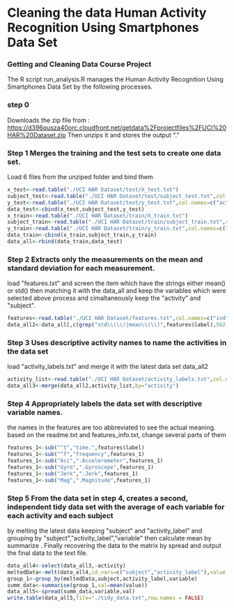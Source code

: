 # Cleaning the data Human Activity Recognition Using Smartphones Data Set 
### Getting and Cleaning Data Course Project

The R script run_analysis.R manages the Human Activity Recognition Using Smartphones Data Set by the following processes.

### step 0
  Downloads the zip file from :
  https://d396qusza40orc.cloudfront.net/getdata%2Fprojectfiles%2FUCI%20HAR%20Dataset.zip
Then unzips it and stores the output "."

### Step 1 Merges the training and the test sets to create one data set.
Load 6 files from the unziped folder and bind them
```R
x_test<-read.table("./UCI HAR Dataset/test/X_test.txt")
subject_test<-read.table("./UCI HAR Dataset/test/subject_test.txt",col.names =c("subject"))
y_test<-read.table("./UCI HAR Dataset/test/y_test.txt",col.names=c("activity"))
data_test<-cbind(x_test,subject_test,y_test)
x_train<-read.table("./UCI HAR Dataset/train/X_train.txt")
subject_train<-read.table("./UCI HAR Dataset/train/subject_train.txt",col.names =c("subject"))
y_train<-read.table("./UCI HAR Dataset/train/y_train.txt",col.names=c("activity"))
data_train<-cbind(x_train,subject_train,y_train)
data_all<-rbind(data_train,data_test)
```
### Step 2 Extracts only the measurements on the mean and standard deviation for each measurement.
load "features.txt" and screen the item which have the strings either mean() or std()
then matching it with the data_all and keep the variables which were selected above process and cimaltaneously keep the "activity" and "subject".
```R
features<-read.table("./UCI HAR Dataset/features.txt",col.names=c("ind","label"))
data_all2<-data_all[,c(grep("std\\(\\)|mean\\(\\)",features$label),562:563)]
```
### Step 3 Uses descriptive activity names to name the activities in the data set
load "activity_labels.txt" and merge it with the latest data set data_all2
```R
activity_list<-read.table("./UCI HAR Dataset/activity_labels.txt",col.names=c("activity","activity_label"))
data_all3<-merge(data_all2,activity_list,by="activity")
```

### Step 4 Appropriately labels the data set with descriptive variable names.
the names in the features are too abbreviated to see the actual meaning.
based on the readme.txt and features_info.txt, change several parts of them 
```R
features_1<-sub("^t","time.",features$label)
features_1<-sub("^f","frequency",features_1)
features_1<-sub("Acc",".Accelerometer",features_1)
features_1<-sub("Gyro",".Gyroscope",features_1)
features_1<-sub("Jerk",".Jerk",features_1)
features_1<-sub("Mag",".Magnitude",features_1)
```
### Step 5 From the data set in step 4, creates a second, independent tidy data set with the average of each variable for each activity and each subject

by melting the latest data keeping "subject" and "activity_label" and grouping by "subject","activity_label","variable"
then calculate mean by summarize .
Finally recovering the data to the matrix by spread and output the final data to the text file.
```R
data_all4<-select(data_all3,-activity)
meltedData<-melt(data_all4,id_vars=c("subject","activity_label"),value.name = "value",variable.name = "variable")
group_1<-group_by(meltedData,subject,activity_label,variable)
summ_data<-summarise(group_1,val=mean(value))
data_all5<-spread(summ_data,variable,val)
write.table(data_all5,file="./tidy_data.txt",row.names = FALSE)
```


